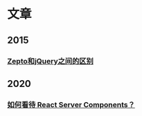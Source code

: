# 文章

## 2015

### [Zepto和jQuery之间的区别](https://github.com/catcxj/blog/issues/2)

## 2020

### [如何看待 React Server Components？](https://github.com/catcxj/blog/issues/1)
